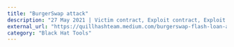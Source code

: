 ```yaml
---
title: "BurgerSwap attack"
description: "27 May 2021 | Victim contract, Exploit contract, Exploit transaction"
external_url: "https://quillhashteam.medium.com/burgerswap-flash-loan-attack-analysis-888b1911daef"
category: "Black Hat Tools"
---
```

